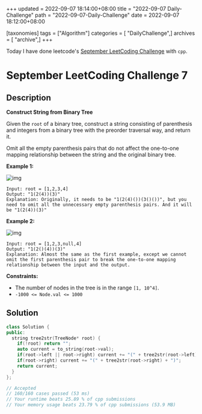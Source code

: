 +++
updated = 2022-09-07 18:14:00+08:00
title = "2022-09-07 Daily-Challenge"
path = "2022-09-07-Daily-Challenge"
date = 2022-09-07 18:12:00+08:00

[taxonomies]
tags = ["Algorithm"]
categories = [ "DailyChallenge",]
archives = [ "archive",]
+++

Today I have done leetcode's [September LeetCoding Challenge](https://leetcode.com/problems/construct-string-from-binary-tree/) with `cpp`.

<!-- more -->

# September LeetCoding Challenge 7

## Description

**Construct String from Binary Tree**

Given the `root` of a binary tree, construct a string consisting of parenthesis and  integers from a binary tree with the preorder traversal way, and return  it.

Omit all the empty parenthesis pairs that do not affect the  one-to-one mapping relationship between the string and the original  binary tree.

 

**Example 1:**

![img](https://assets.leetcode.com/uploads/2021/05/03/cons1-tree.jpg)

```
Input: root = [1,2,3,4]
Output: "1(2(4))(3)"
Explanation: Originally, it needs to be "1(2(4)())(3()())", but you need to omit all the unnecessary empty parenthesis pairs. And it will be "1(2(4))(3)"
```

**Example 2:**

![img](https://assets.leetcode.com/uploads/2021/05/03/cons2-tree.jpg)

```
Input: root = [1,2,3,null,4]
Output: "1(2()(4))(3)"
Explanation: Almost the same as the first example, except we cannot omit the first parenthesis pair to break the one-to-one mapping relationship between the input and the output.
```

 

**Constraints:**

- The number of nodes in the tree is in the range `[1, 10^4]`.
- `-1000 <= Node.val <= 1000`

## Solution

``` cpp
class Solution {
public:
  string tree2str(TreeNode* root) {
    if(!root) return "";
    auto current = to_string(root->val);
    if(root->left || root->right) current += "(" + tree2str(root->left) + ")";
    if(root->right) current += "(" + tree2str(root->right) + ")";
    return current;
  }
};

// Accepted
// 160/160 cases passed (53 ms)
// Your runtime beats 25.89 % of cpp submissions
// Your memory usage beats 23.79 % of cpp submissions (53.9 MB)
```
